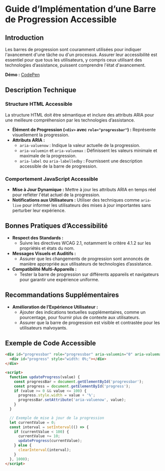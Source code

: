 # Guide d’Implémentation d’une Barre de Progression Accessible

## Introduction

Les barres de progression sont couramment utilisées pour indiquer l'avancement d'une tâche ou d'un processus. Assurer leur accessibilité est essentiel pour que tous les utilisateurs, y compris ceux utilisant des technologies d’assistance, puissent comprendre l'état d'avancement.

**Démo :** [CodePen](https://codepen.io/numera11y/pen/emOrBjG)

## Description Technique

### Structure HTML Accessible

La structure HTML doit être sémantique et inclure des attributs ARIA pour une meilleure compréhension par les technologies d’assistance.

- **Élément de Progression (`<div>` avec `role="progressbar"`) :** Représente visuellement la progression.
- **Attributs ARIA :**
  - `aria-valuenow` : Indique la valeur actuelle de la progression.
  - `aria-valuemin` et `aria-valuemax` : Définissent les valeurs minimale et maximale de la progression.
  - `aria-label` ou `aria-labelledby` : Fournissent une description accessible de la barre de progression.

### Comportement JavaScript Accessible

- **Mise à Jour Dynamique :** Mettre à jour les attributs ARIA en temps réel pour refléter l'état actuel de la progression.
- **Notifications aux Utilisateurs :** Utiliser des techniques comme `aria-live` pour informer les utilisateurs des mises à jour importantes sans perturber leur expérience.

## Bonnes Pratiques d’Accessibilité

- **Respect des Standards :**
  - Suivre les directives WCAG 2.1, notamment le critère 4.1.2 sur les propriétés et états du nom.
- **Messages Visuels et Auditifs :**
  - Assurer que les changements de progression sont annoncés de manière appropriée aux utilisateurs de technologies d’assistance.
- **Compatibilité Multi-Appareils :**
  - Tester la barre de progression sur différents appareils et navigateurs pour garantir une expérience uniforme.

## Recommandations Supplémentaires

- **Amélioration de l’Expérience Utilisateur :**
  - Ajouter des indications textuelles supplémentaires, comme un pourcentage, pour fournir plus de contexte aux utilisateurs.
  - Assurer que la barre de progression est visible et contrastée pour les utilisateurs malvoyants.

## Exemple de Code Accessible

```html
<div id="progressbar" role="progressbar" aria-valuemin="0" aria-valuemax="100" aria-valuenow="0" aria-label="Progression de la tâche">
  <div id="progress" style="width: 0%;"></div>
</div>

<script>
  function updateProgress(value) {
    const progressBar = document.getElementById('progressbar');
    const progress = document.getElementById('progress');
    if (value >= 0 && value <= 100) {
      progress.style.width = value + '%';
      progressBar.setAttribute('aria-valuenow', value);
    }
  }

  // Exemple de mise à jour de la progression
  let currentValue = 0;
  const interval = setInterval(() => {
    if (currentValue < 100) {
      currentValue += 10;
      updateProgress(currentValue);
    } else {
      clearInterval(interval);
    }
  }, 1000);
</script>
```
